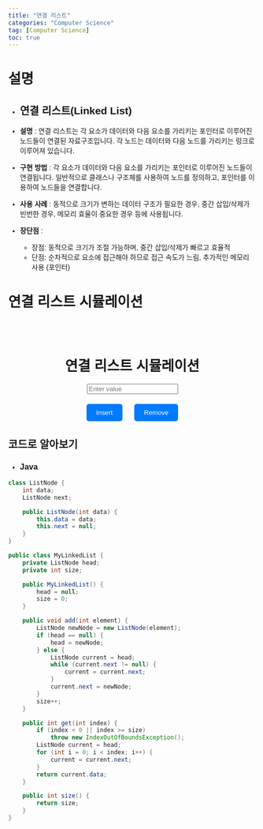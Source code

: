 ```yaml
---
title: "연결 리스트"
categories: "Computer Science"
tag: [Computer Science]
toc: true
---
```


# 설명

- ## **연결 리스트(Linked List)**
 
- **설명** : 연결 리스트는 각 요소가 데이터와 다음 요소를 가리키는 포인터로 이루어진 노드들이 연결된 자료구조입니다. 각 노드는 데이터와 다음 노드를 가리키는 링크로 이루어져 있습니다.

- **구현 방법** : 각 요소가 데이터와 다음 요소를 가리키는 포인터로 이루어진 노드들이 연결됩니다. 일반적으로 클래스나 구조체를 사용하여 노드를 정의하고, 포인터를 이용하여 노드들을 연결합니다.

- **사용 사례** : 동적으로 크기가 변하는 데이터 구조가 필요한 경우, 중간 삽입/삭제가 빈번한 경우, 메모리 효율이 중요한 경우 등에 사용됩니다.

- **장단점** :
  - 장점: 동적으로 크기가 조절 가능하며, 중간 삽입/삭제가 빠르고 효율적
  - 단점: 순차적으로 요소에 접근해야 하므로 접근 속도가 느림, 추가적인 메모리 사용 (포인터)

# 연결 리스트 시뮬레이션

<html>
<head>
  <title>연결 리스트 시뮬레이션</title>
  <style>
    body {
      font-family: Arial, sans-serif;
    }
    .container {
      display: flex;
      flex-direction: column;
      align-items: center;
      margin-top: 50px;
    }
    .linked-list {
      display: flex;
      flex-wrap: nowrap;
      justify-content: center;
    }
    .list-item {
      background-color: #f0f0f0;
      border: 1px solid #aaa;
      padding: 10px;
      margin: 5px;
      text-align: center;
    }
    .button-container {
      margin-top: 20px;
    }
    button {
      padding: 10px 20px;
      margin: 0 10px;
      background-color: #007bff;
      color: #fff;
      border: none;
      border-radius: 5px;
      cursor: pointer;
    }
    button:hover {
      background-color: #0056b3;
    }
  </style>

  <script>
    document.addEventListener("DOMContentLoaded", function() {
      const listContainer = document.getElementById('list');
      const inputValue = document.getElementById('inputValue');
      const insertBtn = document.getElementById('insertBtn');
      const removeBtn = document.getElementById('removeBtn');
      
      let list = [];

      // 연결 리스트 시각화 업데이트
      function updateList() {
        listContainer.innerHTML = list.map(item => `<div class="list-item">${item}</div>`).join('');
      }

      // Insert 버튼 클릭 시
      insertBtn.addEventListener("click", function() {
        const value = inputValue.value.trim();
        if (value !== '') {
          list.push(value);
          updateList();
          inputValue.value = '';
        }
      });

      // Remove 버튼 클릭 시
      removeBtn.addEventListener("click", function() {
        if (list.length > 0) {
          list.pop();
          updateList();
        }
      });
    });
  </script>
</head>
<body>
  <div class="container">
    <h1>연결 리스트 시뮬레이션</h1>
    <div class="linked-list" id="list"></div>
    <input type="text" id="inputValue" placeholder="Enter value">
    <div class="button-container">
      <button id="insertBtn">Insert</button>
      <button id="removeBtn">Remove</button>
    </div>
  </div>
</body>
</html>

## 코드로 알아보기
- ### **Java**
```Java
class ListNode {
    int data;
    ListNode next;

    public ListNode(int data) {
        this.data = data;
        this.next = null;
    }
}

public class MyLinkedList {
    private ListNode head;
    private int size;

    public MyLinkedList() {
        head = null;
        size = 0;
    }

    public void add(int element) {
        ListNode newNode = new ListNode(element);
        if (head == null) {
            head = newNode;
        } else {
            ListNode current = head;
            while (current.next != null) {
                current = current.next;
            }
            current.next = newNode;
        }
        size++;
    }

    public int get(int index) {
        if (index < 0 || index >= size)
            throw new IndexOutOfBoundsException();
        ListNode current = head;
        for (int i = 0; i < index; i++) {
            current = current.next;
        }
        return current.data;
    }

    public int size() {
        return size;
    }
}
```